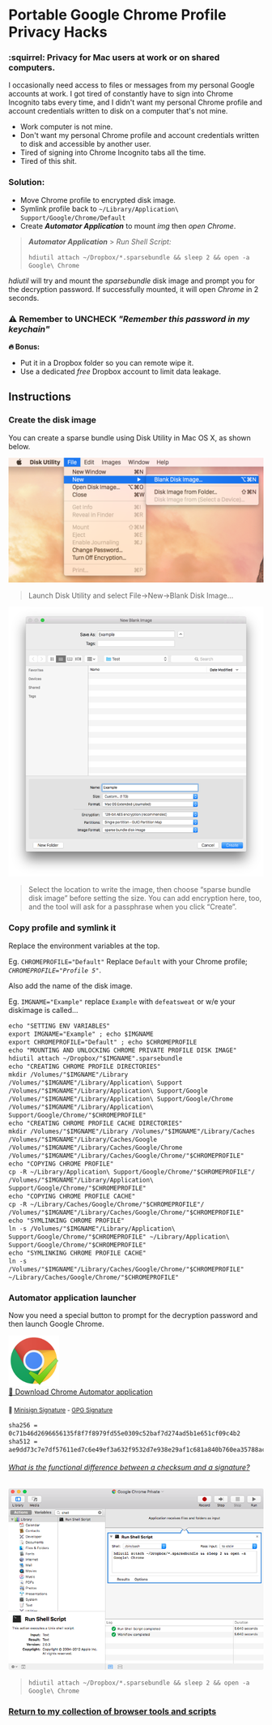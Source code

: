 # Portable Google Chrome Profile Privacy Hacks
### :squirrel: Privacy for Mac users at work or on shared computers.

I occasionally need access to files or messages from my personal Google accounts at work. I got tired of constantly have to sign into Chrome Incognito tabs every time, and I didn't want my personal Chrome profile and account credentials written to disk on a computer that's not mine.

* Work computer is not mine.
* Don't want my personal Chrome profile and account credentials written to disk and accessible by another user.
* Tired of signing into Chrome Incognito tabs all the time.
* Tired of this shit.

### Solution:

* Move Chrome profile to encrypted disk image.
* Symlink profile back to `~/Library/Application\ Support/Google/Chrome/Default`
* Create **_Automator Application_** to mount _img_ then _open Chrome_.

>**_Automator Application_** > _Run Shell Script:_
>```
>hdiutil attach ~/Dropbox/*.sparsebundle && sleep 2 && open -a Google\ Chrome
>```

_hdiutil_ will try and mount the _sparsebundle_ disk image and prompt you for the decryption password. If successfully mounted, it will open _Chrome_ in 2 seconds.

### **:warning: Remember to UNCHECK _"Remember this password in my keychain"_** 

**:fire: Bonus:**

* Put it in a Dropbox folder so you can remote wipe it.
* Use a dedicated _free_ Dropbox account to limit data leakage.


## Instructions

### Create the disk image

You can create a sparse bundle using Disk Utility in Mac OS X, as shown below.

![](_img/disk_utility-new.png)

>Launch Disk Utility and select File->New->Blank Disk Image…

![](_img/disk_utility-create.png)
>Select the location to write the image, then choose “sparse bundle disk image” before setting the size. You can add encryption here, too, and the tool will ask for a passphrase when you click “Create”.

### Copy profile and symlink it

Replace the environment variables at the top. 

Eg. `CHROMEPROFILE="Default"` Replace `Default` with your Chrome profile; _`CHROMEPROFILE="Profile 5"`_.

Also add the name of the disk image.

Eg. `IMGNAME="Example"` replace `Example` with `defeatsweat` or w/e your diskimage is called...

```
echo "SETTING ENV VARIABLES"
export IMGNAME="Example" ; echo $IMGNAME
export CHROMEPROFILE="Default" ; echo $CHROMEPROFILE
echo "MOUNTING AND UNLOCKING CHROME PRIVATE PROFILE DISK IMAGE"
hdiutil attach ~/Dropbox/"$IMGNAME".sparsebundle
echo "CREATING CHROME PROFILE DIRECTORIES"
mkdir /Volumes/"$IMGNAME"/Library /Volumes/"$IMGNAME"/Library/Application\ Support /Volumes/"$IMGNAME"/Library/Application\ Support/Google /Volumes/"$IMGNAME"/Library/Application\ Support/Google/Chrome /Volumes/"$IMGNAME"/Library/Application\ Support/Google/Chrome/"$CHROMEPROFILE"
echo "CREATING CHROME PROFILE CACHE DIRECTORIES"
mkdir /Volumes/"$IMGNAME"/Library /Volumes/"$IMGNAME"/Library/Caches /Volumes/"$IMGNAME"/Library/Caches/Google /Volumes/"$IMGNAME"/Library/Caches/Google/Chrome /Volumes/"$IMGNAME"/Library/Caches/Google/Chrome/"$CHROMEPROFILE"
echo "COPYING CHROME PROFILE"
cp -R ~/Library/Application\ Support/Google/Chrome/"$CHROMEPROFILE"/ /Volumes/"$IMGNAME"/Library/Application\ Support/Google/Chrome/"$CHROMEPROFILE"
echo "COPYING CHROME PROFILE CACHE"
cp -R ~/Library/Caches/Google/Chrome/"$CHROMEPROFILE"/ /Volumes/"$IMGNAME"/Library/Caches/Google/Chrome/"$CHROMEPROFILE"
echo "SYMLINKING CHROME PROFILE"
ln -s /Volumes/"$IMGNAME"/Library/Application\ Support/Google/Chrome/"$CHROMEPROFILE" ~/Library/Application\ Support/Google/Chrome/"$CHROMEPROFILE"
echo "SYMLINKING CHROME PROFILE CACHE"
ln -s /Volumes/"$IMGNAME"/Library/Caches/Google/Chrome/"$CHROMEPROFILE" ~/Library/Caches/Google/Chrome/"$CHROMEPROFILE"
```

### Automator application launcher

Now you need a special button to prompt for the decryption password and then launch Google Chrome.

[<img src="_img/google-chrome-private-launcher.png" width="100px;"/><br />:floppy_disk: Download Chrome Automator application](https://github.com/reelsense/privacy-hacks/raw/master/Google%20Chrome%20Private.zip)<br />

<sub>:lock_with_ink_pen: [Minisign Signature](https://raw.githubusercontent.com/reelsense/privacy-hacks/master/Google%20Chrome%20Private.zip.minisig) - [GPG Signature](https://raw.githubusercontent.com/reelsense/privacy-hacks/master/Google%20Chrome%20Private.zip.sig)</sub>

```
sha256 = 0c71b46d2696656135f8f7f8979fd55e0309c52baf7d274ad5b1e651cf09c4b2
sha512 = ae9dd73c7e7df57611ed7c6e49ef3a632f9532d7e938e29af1c681a840b760ea35788ac21ae7d53016af7c5a920953f4870f803e18c10aad4693a366f73a9f9d
```
###### [What is the functional difference between a checksum and a signature?](http://mostvulnerable.com/#toc3)

![](_img/automator-create.png)

>```
>hdiutil attach ~/Dropbox/*.sparsebundle && sleep 2 && open -a Google\ Chrome
>```


### [Return to my collection of browser tools and scripts](https://github.com/reelsense/browser-scripts-tools)
